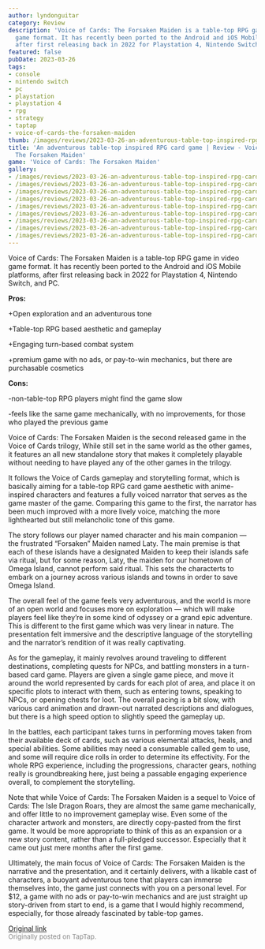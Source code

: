 ```yaml
---
author: lyndonguitar
category: Review
description: 'Voice of Cards: The Forsaken Maiden is a table-top RPG game in video
  game format. It has recently been ported to the Android and iOS Mobile platforms,
  after first releasing back in 2022 for Playstation 4, Nintendo Switch, and PC.'
featured: false
pubDate: 2023-03-26
tags:
- console
- nintendo switch
- pc
- playstation
- playstation 4
- rpg
- strategy
- taptap
- voice-of-cards-the-forsaken-maiden
thumb: /images/reviews/2023-03-26-an-adventurous-table-top-inspired-rpg-card-game--review---voice-of-cards-the-forsaken-mai-0.avif
title: 'An adventurous table-top inspired RPG card game | Review - Voice of Cards:
  The Forsaken Maiden'
game: 'Voice of Cards: The Forsaken Maiden'
gallery:
- /images/reviews/2023-03-26-an-adventurous-table-top-inspired-rpg-card-game--review---voice-of-cards-the-forsaken-mai-0.avif
- /images/reviews/2023-03-26-an-adventurous-table-top-inspired-rpg-card-game--review---voice-of-cards-the-forsaken-mai-1.avif
- /images/reviews/2023-03-26-an-adventurous-table-top-inspired-rpg-card-game--review---voice-of-cards-the-forsaken-mai-2.avif
- /images/reviews/2023-03-26-an-adventurous-table-top-inspired-rpg-card-game--review---voice-of-cards-the-forsaken-mai-3.avif
- /images/reviews/2023-03-26-an-adventurous-table-top-inspired-rpg-card-game--review---voice-of-cards-the-forsaken-mai-4.avif
- /images/reviews/2023-03-26-an-adventurous-table-top-inspired-rpg-card-game--review---voice-of-cards-the-forsaken-mai-5.avif
- /images/reviews/2023-03-26-an-adventurous-table-top-inspired-rpg-card-game--review---voice-of-cards-the-forsaken-mai-6.avif
- /images/reviews/2023-03-26-an-adventurous-table-top-inspired-rpg-card-game--review---voice-of-cards-the-forsaken-mai-7.avif
- /images/reviews/2023-03-26-an-adventurous-table-top-inspired-rpg-card-game--review---voice-of-cards-the-forsaken-mai-8.avif
---
```

Voice of Cards: The Forsaken Maiden is a table-top RPG game in video game format. It has recently been ported to the Android and iOS Mobile platforms, after first releasing back in 2022 for Playstation 4, Nintendo Switch, and PC.


**Pros:**


+Open exploration and an adventurous tone

+Table-top RPG based aesthetic and gameplay

+Engaging turn-based combat system

+premium game with no ads, or pay-to-win mechanics, but there are purchasable cosmetics


**Cons:**


-non-table-top RPG players might find the game slow

-feels like the same game mechanically, with no improvements, for those who played the previous game

Voice of Cards: The Forsaken Maiden is the second released game in the Voice of Cards trilogy, While still set in the same world as the other games, it features an all new standalone story that makes it completely playable without needing to have played any of the other games in the trilogy.

It follows the Voice of Cards gameplay and storytelling format, which is basically aiming for a table-top RPG card game aesthetic with anime-inspired characters and features a fully voiced narrator that serves as the game master of the game. Comparing this game to the first, the narrator has been much improved with a more lively voice, matching the more lighthearted but still melancholic tone of this game.

The story follows our player named character and his main companion — the frustrated “Forsaken” Maiden named Laty. The main premise is that each of these islands have a designated Maiden to keep their islands safe via ritual, but for some reason, Laty, the maiden for our hometown of Omega Island, cannot perform said ritual. This sets the characterts to embark on a journey across various islands and towns in order to save Omega Island.

The overall feel of the game feels very adventurous, and the world is more of an open world and focuses more on exploration — which will make players feel like they’re in some kind of odyssey or a grand epic adventure. This is different to the first game which was very linear in nature. The presentation felt immersive and the descriptive language of the storytelling and the narrator’s rendition of it was really captivating.

As for the gameplay, it mainly revolves around traveling to different destinations, completing quests for NPCs, and battling monsters in a turn-based card game. Players are given a single game piece, and move it around the world represented by cards for each plot of area, and place it on specific plots to interact with them, such as entering towns, speaking to NPCs, or opening chests for loot. The overall pacing is a bit slow, with various card animation and drawn-out narrated descriptions and dialogues, but there is a high speed option to slightly speed the gameplay up.

In the battles, each participant takes turns in performing moves taken from their available deck of cards, such as various elemental attacks, heals, and special abilities. Some abilities may need a consumable called gem to use, and some will require dice rolls in order to determine its effectivity. For the whole RPG experience, including the progressions, character gears, nothing really is groundbreaking here, just being a passable engaging experience overall, to complement the storytelling.

Note that while Voice of Cards: The Forsaken Maiden is a sequel to Voice of Cards: The Isle Dragon Roars, they are almost the same game mechanically, and offer little to no improvement gameplay wise. Even some of the character artwork and monsters, are directly copy-pasted from the first game. It would be more appropriate to think of this as an expansion or a new story content, rather than a full-pledged successor. Especially that it came out just mere months after the first game.

Ultimately, the main focus of Voice of Cards: The Forsaken Maiden is the narrative and the presentation, and it certainly delivers, with a likable cast of characters, a buoyant adventurous tone that players can immerse themselves into, the game just connects with you on a personal level. For $12, a game with no ads or pay-to-win mechanics and are just straight up story-driven from start to end, is a game that I would highly recommend, especially, for those already fascinated by table-top games.

[Original link](https://www.taptap.io/post/4903147)<br><span style="font-size: 0.95em; color: #888;">Originally posted on TapTap.</span>